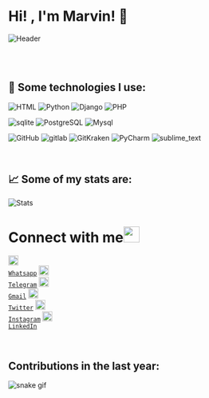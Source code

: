 # Hi! , I'm  Marvin! 👋
![Header](https://user-images.githubusercontent.com/22551090/147283056-e9a41979-af7e-4d89-ae2a-895a55f591da.jpg)


<br><br>

## 🎯 Some technologies I use:
![HTML](https://img.shields.io/badge/HTML5-E34F26?style=for-the-badge&logo=html5&logoColor=white)
![Python](https://img.shields.io/badge/Python-FFD43B?style=for-the-badge&logo=python&logoColor=darkgreen)
![Django](https://img.shields.io/badge/Django-092E20?style=for-the-badge&logo=django&logoColor=green)
![PHP](https://img.shields.io/badge/PHP-777BB4?style=for-the-badge&logo=php&logoColor=white)



![sqlite](https://img.shields.io/badge/SQLite-07405E?style=for-the-badge&logo=sqlite&logoColor=white)
![PostgreSQL](https://img.shields.io/badge/MySQL-00000F?style=for-the-badge&logo=mysql&logoColor=white)
![Mysql](https://img.shields.io/badge/PostgreSQL-316192?style=for-the-badge&logo=postgresql&logoColor=white)


![GitHub](https://img.shields.io/badge/GitHub-100000?style=for-the-badge&logo=github&logoColor=white)
![gitlab](https://img.shields.io/badge/GitLab-330F63?style=for-the-badge&logo=gitlab&logoColor=white)
![GitKraken](https://img.shields.io/badge/GitKraken-179287?style=for-the-badge&logo=GitKraken&logoColor=white)
![PyCharm](https://img.shields.io/badge/PyCharm-000000.svg?&style=for-the-badge&logo=PyCharm&logoColor=white)
![sublime_text](https://img.shields.io/badge/sublime_text-%23575757.svg?&style=for-the-badge&logo=sublime-text&logoColor=important)



<br>


## 📈 Some of my stats are: 
![Stats](https://github-readme-stats.vercel.app/api?username=marvinjoel&count_private=true&show_icons=true&theme=radical&include_all_commits=true)


# Connect with me<img src="https://user-images.githubusercontent.com/22551090/147277305-04b4ffac-883d-4eac-9953-8f275cce3381.gif" height="32px">



<code><a href="https://wa.me/+51993620749" target="_blank"><img height="20" src="https://upload.wikimedia.org/wikipedia/commons/thumb/6/6b/WhatsApp.svg/640px-WhatsApp.svg.png"> Whatsapp</a></code>
<code><a href="https://t.me/MarckJoe"  target="_blank"><img height="20" src="https://www.seekpng.com/png/full/945-9450674_web-telegram-icon-telegram-png.png"> Telegram</a></code>
<code><a href="mailto:marvinj.isd@gmail.com"  target="_blank"><img alt="Email" height="20" src="https://user-images.githubusercontent.com/22551090/147278034-a6ef1289-feb4-4f96-9d02-7aa7a7440d2f.png"> Gmail</a></code>
<code><a href="https://twitter.com/Marvin72691824"  target="_blank"><img height="20" src="https://user-images.githubusercontent.com/22551090/147278132-5f7b49a7-b646-48b0-8828-6e03c44fb3f6.png"> Twitter</a></code>
<code><a href="https://www.instagram.com/invites/contact/?i=t7x2fwxe54hm&utm_content=ekkiq85"  target="_blank"><img height="20" src="https://user-images.githubusercontent.com/22551090/147278306-1f3001a5-9b3c-49b9-897b-61ce5f162625.png"> Instagram</a></code>
<code><a href="https://www.linkedin.com/in/marvin-joel-achas-vilca-6b37481b8/"  target="_blank"><img height="20" src="https://user-images.githubusercontent.com/22551090/147283578-2209278f-64c4-40be-a6de-3fb80121ca26.png"> LinkedIn</a></code>

<br>

## Contributions in the last year:
![snake gif](https://github.com/marvinjoel/marvinjoel/blob/output/github-contribution-grid-snake.svg)
